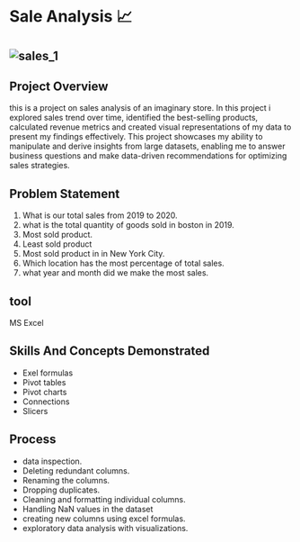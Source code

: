 # Sale Analysis 📈


![sales_1](https://github.com/stephen-dk/Sales-Analysis/assets/144712896/7f656a86-0314-4069-b65b-b4f598f57e65)
--
## Project Overview

this is a project on sales analysis of an imaginary store. In this project i explored sales trend over time, identified the best-selling products, calculated revenue metrics and created visual representations of my data to present my findings effectively. This project showcases my ability to manipulate and derive insights from large datasets, enabling me to answer business questions and make data-driven recommendations for optimizing sales strategies.

## Problem Statement

1. What is our total sales from 2019 to 2020.
2. what is the total quantity of goods sold in boston in 2019.
3. Most sold product.
4. Least sold product
5. Most sold product in in New York City.
6. Which location has the most percentage of total sales.
7. what year and month did we make the most sales.

## tool

MS Excel

## Skills And Concepts Demonstrated

- Exel formulas
- Pivot tables
- Pivot charts
- Connections
- Slicers


## Process

- data inspection.
- Deleting redundant columns.
- Renaming the columns.
- Dropping duplicates.
- Cleaning and formatting individual columns.
- Handling NaN values in the dataset
- creating  new columns using excel formulas.
- exploratory data analysis with visualizations.
